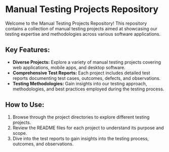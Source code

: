 # Manual Testing Projects Repository

Welcome to the Manual Testing Projects Repository! This repository contains a collection of manual testing projects aimed at showcasing our testing expertise and methodologies across various software applications.

## Key Features:

- **Diverse Projects:** Explore a variety of manual testing projects covering web applications, mobile apps, and desktop software.
- **Comprehensive Test Reports:** Each project includes detailed test reports documenting test cases, outcomes, defects, and observations.
- **Testing Methodologies:** Gain insights into our testing approach, methodologies, and best practices employed during the testing process.

## How to Use:

1. Browse through the project directories to explore different testing projects.
2. Review the README files for each project to understand its purpose and scope.
3. Dive into the test reports to gain insights into the testing process, outcomes, and observations.
